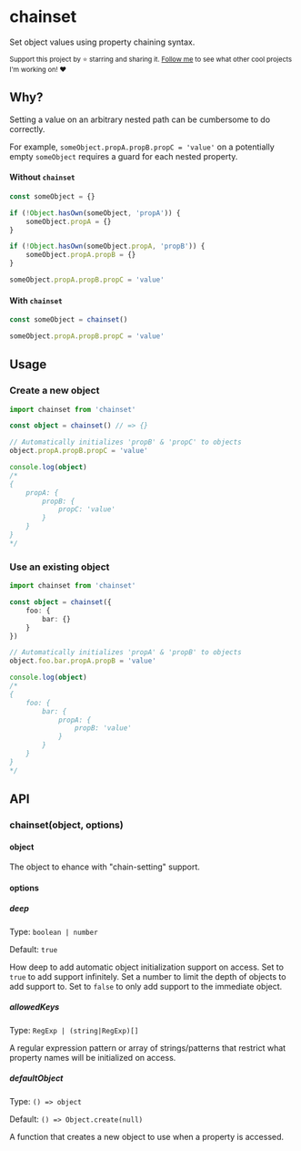 # chainset

Set object values using property chaining syntax.

<sub>Support this project by ⭐️ starring and sharing it. [Follow me](https://github.com/privatenumber) to see what other cool projects I'm working on! ❤️</sub>

## Why?

Setting a value on an arbitrary nested path can be cumbersome to do correctly.

For example, `someObject.propA.propB.propC = 'value'` on a potentially empty `someObject` requires a guard for each nested property.


#### Without `chainset`
```ts
const someObject = {}

if (!Object.hasOwn(someObject, 'propA')) {
    someObject.propA = {}
}

if (!Object.hasOwn(someObject.propA, 'propB')) {
    someObject.propA.propB = {}
}

someObject.propA.propB.propC = 'value'
```

#### With `chainset`

```ts
const someObject = chainset()

someObject.propA.propB.propC = 'value'
```

## Usage

### Create a new object
```ts
import chainset from 'chainset'

const object = chainset() // => {}

// Automatically initializes 'propB' & 'propC' to objects
object.propA.propB.propC = 'value'

console.log(object)
/*
{
    propA: {
        propB: {
            propC: 'value'
        }
    }
}
*/
```

### Use an existing object
```ts
import chainset from 'chainset'

const object = chainset({
    foo: {
        bar: {}
    }
})

// Automatically initializes 'propA' & 'propB' to objects
object.foo.bar.propA.propB = 'value'

console.log(object)
/*
{
    foo: {
        bar: {
            propA: {
                propB: 'value'
            }
        }
    }
}
*/
```

## API

### chainset(object, options)

#### object
The object to ehance with "chain-setting" support.

#### options

##### deep

Type: `boolean | number`

Default: `true`

How deep to add automatic object initialization support on access. Set to `true` to add support infinitely. Set a number to limit the depth of objects to add support to. Set to `false` to only add support to the immediate object.

##### allowedKeys

Type: `RegExp | (string|RegExp)[]`

A regular expression pattern or array of strings/patterns that restrict what property names will be initialized on access.


##### defaultObject

Type: `() => object`

Default: `() => Object.create(null)`

A function that creates a new object to use when a property is accessed.
